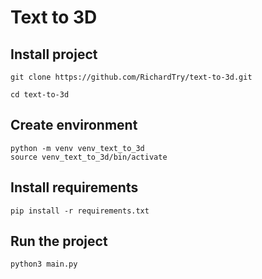 # Text to 3D

## Install project

```
git clone https://github.com/RichardTry/text-to-3d.git

cd text-to-3d
```

## Create environment

```
python -m venv venv_text_to_3d
source venv_text_to_3d/bin/activate
```

## Install requirements

```
pip install -r requirements.txt
```

## Run the project

```
python3 main.py
```
